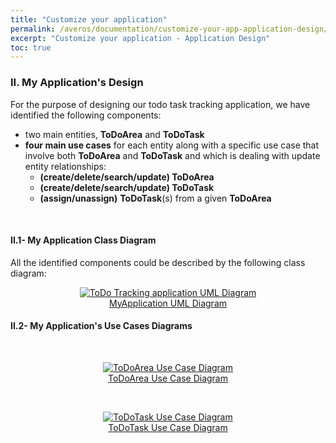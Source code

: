 ```yaml
---
title: "Customize your application"
permalink: /averos/documentation/customize-your-app-application-design/
excerpt: "Customize your application - Application Design"
toc: true
---
```


### **II. My Application's Design**


For the purpose of designing our todo task tracking application, we have identified the following components:
  - two main entities, **ToDoArea** and **ToDoTask**
  - **four main use cases** for each entity along with a specific use case that involve both **ToDoArea** and **ToDoTask** and which is dealing with update entity relationships:
    - **(create/delete/search/update) ToDoArea**
    - **(create/delete/search/update) ToDoTask**
    - **(assign/unassign)** **ToDoTask**(s) from a given **ToDoArea**

<br>

#### **II.1- My Application Class Diagram**


All the identified components could be described by the following class diagram: 


<figure align="center">
	<a href="{{ site.baseurl }}/assets/arch/tutorial/to-do-uml-diagram.png">
    <img src="{{ site.baseurl }}/assets/arch/tutorial/to-do-uml-diagram.png" alt="ToDo Tracking application UML Diagram">
      <figcaption>MyApplication UML Diagram</figcaption>
  </a>
</figure>


#### **II.2- My Application's Use Cases Diagrams**

<br/>

<figure align="center">
	<a href="{{ site.baseurl }}/assets/arch/tutorial/to-do-area- use-case-diagram.png">
    <img src="{{ site.baseurl }}/assets/arch/tutorial/to-do-area- use-case-diagram.png" alt="ToDoArea Use Case Diagram">
      <figcaption>ToDoArea Use Case Diagram</figcaption>
  </a>
</figure>

<br/>


<figure align="center">
	<a href="{{ site.baseurl }}/assets/arch/tutorial/to-do-task-use-case-diagram.png">
    <img src="{{ site.baseurl }}/assets/arch/tutorial/to-do-task-use-case-diagram.png" alt="ToDoTask Use Case Diagram">
      <figcaption>ToDoTask Use Case Diagram</figcaption>
  </a>
</figure>

